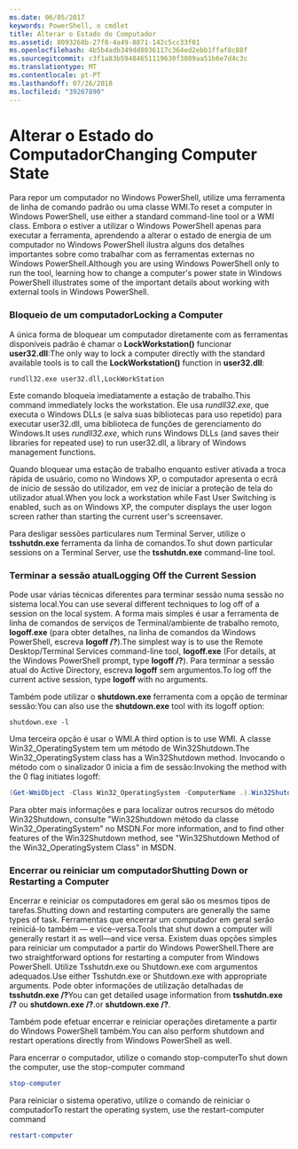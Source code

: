 ```yaml
---
ms.date: 06/05/2017
keywords: PowerShell, o cmdlet
title: Alterar o Estado do Computador
ms.assetid: 8093268b-27f8-4a49-8871-142c5cc33f01
ms.openlocfilehash: 4b5b4adb349dd8036117c364ed2ebb1ffaf8c88f
ms.sourcegitcommit: c3f1a83b59484651119630f3089aa51b6e7d4c3c
ms.translationtype: MT
ms.contentlocale: pt-PT
ms.lasthandoff: 07/26/2018
ms.locfileid: "39267890"
---
```

# <a name="changing-computer-state"></a><span data-ttu-id="1e81d-103">Alterar o Estado do Computador</span><span class="sxs-lookup"><span data-stu-id="1e81d-103">Changing Computer State</span></span>

<span data-ttu-id="1e81d-104">Para repor um computador no Windows PowerShell, utilize uma ferramenta de linha de comando padrão ou uma classe WMI.</span><span class="sxs-lookup"><span data-stu-id="1e81d-104">To reset a computer in Windows PowerShell, use either a standard command-line tool or a WMI class.</span></span> <span data-ttu-id="1e81d-105">Embora o estiver a utilizar o Windows PowerShell apenas para executar a ferramenta, aprendendo a alterar o estado de energia de um computador no Windows PowerShell ilustra alguns dos detalhes importantes sobre como trabalhar com as ferramentas externas no Windows PowerShell.</span><span class="sxs-lookup"><span data-stu-id="1e81d-105">Although you are using Windows PowerShell only to run the tool, learning how to change a computer's power state in Windows PowerShell illustrates some of the important details about working with external tools in Windows PowerShell.</span></span>

### <a name="locking-a-computer"></a><span data-ttu-id="1e81d-106">Bloqueio de um computador</span><span class="sxs-lookup"><span data-stu-id="1e81d-106">Locking a Computer</span></span>

<span data-ttu-id="1e81d-107">A única forma de bloquear um computador diretamente com as ferramentas disponíveis padrão é chamar o **LockWorkstation()** funcionar **user32.dll**:</span><span class="sxs-lookup"><span data-stu-id="1e81d-107">The only way to lock a computer directly with the standard available tools is to call the **LockWorkstation()** function in **user32.dll**:</span></span>

```
rundll32.exe user32.dll,LockWorkStation
```

<span data-ttu-id="1e81d-108">Este comando bloqueia imediatamente a estação de trabalho.</span><span class="sxs-lookup"><span data-stu-id="1e81d-108">This command immediately locks the workstation.</span></span> <span data-ttu-id="1e81d-109">Ele usa *rundll32.exe*, que executa o Windows DLLs (e salva suas bibliotecas para uso repetido) para executar user32.dll, uma biblioteca de funções de gerenciamento do Windows.</span><span class="sxs-lookup"><span data-stu-id="1e81d-109">It uses *rundll32.exe*, which runs Windows DLLs (and saves their libraries for repeated use) to run user32.dll, a library of Windows management functions.</span></span>

<span data-ttu-id="1e81d-110">Quando bloquear uma estação de trabalho enquanto estiver ativada a troca rápida de usuário, como no Windows XP, o computador apresenta o ecrã de início de sessão do utilizador, em vez de iniciar a proteção de tela do utilizador atual.</span><span class="sxs-lookup"><span data-stu-id="1e81d-110">When you lock a workstation while Fast User Switching is enabled, such as on Windows XP, the computer displays the user logon screen rather than starting the current user's screensaver.</span></span>

<span data-ttu-id="1e81d-111">Para desligar sessões particulares num Terminal Server, utilize o **tsshutdn.exe** ferramenta da linha de comandos.</span><span class="sxs-lookup"><span data-stu-id="1e81d-111">To shut down particular sessions on a Terminal Server, use the **tsshutdn.exe** command-line tool.</span></span>

### <a name="logging-off-the-current-session"></a><span data-ttu-id="1e81d-112">Terminar a sessão atual</span><span class="sxs-lookup"><span data-stu-id="1e81d-112">Logging Off the Current Session</span></span>

<span data-ttu-id="1e81d-113">Pode usar várias técnicas diferentes para terminar sessão numa sessão no sistema local.</span><span class="sxs-lookup"><span data-stu-id="1e81d-113">You can use several different techniques to log off of a session on the local system.</span></span> <span data-ttu-id="1e81d-114">A forma mais simples é usar a ferramenta de linha de comandos de serviços de Terminal/ambiente de trabalho remoto, **logoff.exe** (para obter detalhes, na linha de comandos da Windows PowerShell, escreva **logoff /?**).</span><span class="sxs-lookup"><span data-stu-id="1e81d-114">The simplest way is to use the Remote Desktop/Terminal Services command-line tool, **logoff.exe** (For details, at the Windows PowerShell prompt, type **logoff /?**).</span></span> <span data-ttu-id="1e81d-115">Para terminar a sessão atual do Active Directory, escreva **logoff** sem argumentos.</span><span class="sxs-lookup"><span data-stu-id="1e81d-115">To log off the current active session, type **logoff** with no arguments.</span></span>

<span data-ttu-id="1e81d-116">Também pode utilizar o **shutdown.exe** ferramenta com a opção de terminar sessão:</span><span class="sxs-lookup"><span data-stu-id="1e81d-116">You can also use the **shutdown.exe** tool with its logoff option:</span></span>

```
shutdown.exe -l
```

<span data-ttu-id="1e81d-117">Uma terceira opção é usar o WMI.</span><span class="sxs-lookup"><span data-stu-id="1e81d-117">A third option is to use WMI.</span></span> <span data-ttu-id="1e81d-118">A classe Win32_OperatingSystem tem um método de Win32Shutdown.</span><span class="sxs-lookup"><span data-stu-id="1e81d-118">The Win32_OperatingSystem class has a Win32Shutdown method.</span></span> <span data-ttu-id="1e81d-119">Invocando o método com o sinalizador 0 inicia a fim de sessão:</span><span class="sxs-lookup"><span data-stu-id="1e81d-119">Invoking the method with the 0 flag initiates logoff:</span></span>

```powershell
(Get-WmiObject -Class Win32_OperatingSystem -ComputerName .).Win32Shutdown(0)
```

<span data-ttu-id="1e81d-120">Para obter mais informações e para localizar outros recursos do método Win32Shutdown, consulte "Win32Shutdown método da classe Win32_OperatingSystem" no MSDN.</span><span class="sxs-lookup"><span data-stu-id="1e81d-120">For more information, and to find other features of the Win32Shutdown method, see "Win32Shutdown Method of the Win32_OperatingSystem Class" in MSDN.</span></span>

### <a name="shutting-down-or-restarting-a-computer"></a><span data-ttu-id="1e81d-121">Encerrar ou reiniciar um computador</span><span class="sxs-lookup"><span data-stu-id="1e81d-121">Shutting Down or Restarting a Computer</span></span>

<span data-ttu-id="1e81d-122">Encerrar e reiniciar os computadores em geral são os mesmos tipos de tarefas.</span><span class="sxs-lookup"><span data-stu-id="1e81d-122">Shutting down and restarting computers are generally the same types of task.</span></span> <span data-ttu-id="1e81d-123">Ferramentas que encerrar um computador em geral serão reiniciá-lo também — e vice-versa.</span><span class="sxs-lookup"><span data-stu-id="1e81d-123">Tools that shut down a computer will generally restart it as well—and vice versa.</span></span> <span data-ttu-id="1e81d-124">Existem duas opções simples para reiniciar um computador a partir do Windows PowerShell.</span><span class="sxs-lookup"><span data-stu-id="1e81d-124">There are two straightforward options for restarting a computer from Windows PowerShell.</span></span> <span data-ttu-id="1e81d-125">Utilize Tsshutdn.exe ou Shutdown.exe com argumentos adequados.</span><span class="sxs-lookup"><span data-stu-id="1e81d-125">Use either Tsshutdn.exe or Shutdown.exe with appropriate arguments.</span></span> <span data-ttu-id="1e81d-126">Pode obter informações de utilização detalhadas de **tsshutdn.exe /?**</span><span class="sxs-lookup"><span data-stu-id="1e81d-126">You can get detailed usage information from **tsshutdn.exe /?**</span></span> <span data-ttu-id="1e81d-127">ou **shutdown.exe /?**.</span><span class="sxs-lookup"><span data-stu-id="1e81d-127">or **shutdown.exe /?**.</span></span>

<span data-ttu-id="1e81d-128">Também pode efetuar encerrar e reiniciar operações diretamente a partir do Windows PowerShell também.</span><span class="sxs-lookup"><span data-stu-id="1e81d-128">You can also perform shutdown and restart operations directly from Windows PowerShell as well.</span></span>

<span data-ttu-id="1e81d-129">Para encerrar o computador, utilize o comando stop-computer</span><span class="sxs-lookup"><span data-stu-id="1e81d-129">To shut down the computer, use the stop-computer command</span></span>

```powershell
stop-computer
```

<span data-ttu-id="1e81d-130">Para reiniciar o sistema operativo, utilize o comando de reiniciar o computador</span><span class="sxs-lookup"><span data-stu-id="1e81d-130">To restart the operating system, use the restart-computer command</span></span>

```powershell
restart-computer
```
